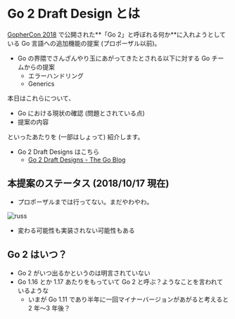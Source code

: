 # Go 2 Draft Design とは

[GopherCon 2018](https://www.gophercon.com/) で公開された**「Go 2」と呼ぼれる何か**に入れようとしている Go 言語への追加機能の提案 (プロポーザル以前)。

- Go の界隈でさんざんやり玉にあがってきたとされる以下に対する Go チームからの提案
  - エラーハンドリング
  - Generics

本日はこれらについて、

- Go における現状の確認 (問題とされている点)
- 提案の内容

といったあたりを (一部はしょって) 紹介します。

- Go 2 Draft Designs はこちら
  - [Go 2 Draft Designs - The Go Blog](https://blog.golang.org/go2draft)

## 本提案のステータス (2018/10/17 現在)

- プロポーザルまでは行ってない。まだやわやわ。

![russ](../assets/images/russcox.png)

- 変わる可能性も実装されない可能性もある

## Go 2 はいつ？

- Go 2 がいつ出るかというのは明言されていない
- Go 1.16 とか 1.17 あたりをもっていて Go 2 と呼ぶ？ようなことを言われているような
  - いまが Go 1.11 であり半年に一回マイナーバージョンがあがると考えると 2 年〜3 年後？
